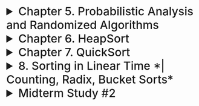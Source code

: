 
<details>
  <summary style="font-size: 30px; font-weight: 500; cursor: pointer;">Chapter 5. Probabilistic Analysis and Randomized Algorithms</summary>

**Parking Problem**:

37% Rule, 1 / Euler's Number = ~0.3697, which is the "Optimal Stopping" point for an Algorithm where you don't know the next entry, but you're trying to Optimize your chances of picking the "Best" *(Highest Ranking)* Thing. In the case of the Hiring Problem, it's the highest ranking candidate for employement.

![DSA C61](../static/DSA_5_1.png)

**BIAS**
For the Hiring Problem, <br><br/>
If we consider the sequence in which candidates arrive for the interview, a **"BIASED"** sequence would be one in which the likelihood of encountering a better candidate is not equal at each step of the interview process. In other words, if some candidates have a higher chance of showing up earlier or later in the interview process, then the sequence would be biased.

However, the hiring problem assumes a uniform random permutation of applicants, which means that each candidate is equally likely to be interviewed at any point in the process. This implies that there is no bias in the order of interviews.

The hiring algorithm itself doesn't involve a biased random process; it's a deterministic procedure that assumes a fair comparison of candidates based on their qualifications. The discussion of **BIASED-RANDOM** is more about understanding the nature of probabilistic processes and how they can be manipulated to achieve desired outcomes, which is a common theme in the study of randomized algorithms and probabilistic analysis.

## **Question(s)**
   ![DSA 51](../static/DSA_5_2.png)
</details>


<details>
  <summary style="font-size: 30px; font-weight: 500; cursor: pointer;">Chapter 6. HeapSort</summary>

# Build Max Heap


![DSA C61](../static/DSA_c61.png)

![DSA C62](../static/DSA_c62.png)

Here we're dividing `A.length/2` As we don't need to check the Leaf Nodes, only the nodes with children, 
As in 1 iteration, for a node **i** in the tree, we can access **Left** and **Right** child in O(1).

Left: `2 * i` | Right: `2 * i + 1`
---

# Pop Max 

![DSA C63](../static/DSA_c63.png)

---

# Max Heapify

![DSA C65](../static/DSA_c65.png)

![DSA C64](../static/DSA_c64.png)



---

# Heap Sort Algorithm
- Using the building blocks

![DSA C66](../static/DSA_c66.png)
![DSA C67](../static/DSA_c67.png)

**Note:**
- Pop Max does the `MaxHeapify()`, so calling PopMax is sufficient, whereas the sudo-code does it directly in the Algo


---

# Time Complexity Analysis

### Max Heapify

Worst Case Scenario: Root is violating with Max-Heap Property *(Needs to access left side)*

![DSA HS](../static/DSA_hs_rt.png)

**a** : 1 , **b** : 3/2 , **F(n)** : O(1)

In a B-Tree (Max/Min Heap Tree) with **n** elements:

*Nodes above last layer N#*: n/2
*Leaf Nodes N#*: n/2

*T(n) = T(2n/3) + C*

n^log base (3/2) 1 ~= n^1

**Therefore, Heapsort Complexity** T(n) = n * lg(n)

It takes time *O(n lg n)*, since the call to *BUILD-MAX-HEAP* takes time **O(n)**
and each of the **n-1** calls to *MAX-HEAPIFY* takes time **O(lg n)**.


![DSA HS](../static/DSA_hs_rt2.png)

Usually we're only checking quadrant **I** & **II**, and section **IV** is usually empty as we start filling in Leaf-Nodes from the left, so in general it's *2/3*, sometimes *2/4* tho
---

### Priority Queue
- Application of Max Heap 
- Actually `Heapsort` is **SLOWER** than `Quicksort`, so it isn't used...

Max Heap has more applications tho...

- Used in Heuristics *(Priority of Best-First Strategy)*, Discrete Event Simulations
- Shortest Path Algorithms *(What is the current best path, at iteration)*

#### Insert:
  - Insert a new Task, with a Priority
  - **Boss** gives me a Low Priority Task, **Boss #2** gives me a High Priority Task

##### Extract Max:
  - Extracts Max, Ruins the Priority Queue, so we gotta `MaxHeapify` again

##### Increase Key
  - Increase value *(priority)* of a Node, so you need to `MaxHeapify` again aswell



---


</details>


<details>
  <summary style="font-size: 30px; font-weight: 500; cursor: pointer;">Chapter 7. QuickSort</summary>

  ## Abdul Bari Video Notes & Quicksort Steps
  ![DSA 7](../static/DSA_7_1.png)

  # Book Notes:

  General notes:
  ![DSA 7](../static/DSA_7_2.png)

  ## Loop Invariant:
  ![DSA 7](../static/DSA_7_3.png)
  ![dsa 77](../static/DSA_7_LI.png)

  ## Scenarios:
  ![DSA 7](../static/DSA_7_4.png)

  **QuickSorts WORST CASE**: 1 Parition has `n-1` Elements in it, and the other has `0` Elements in it. *(last parition is the Pivot Set, of 1 element)*

  ![DSA Case Scenarios](../static/DSA_7_5.png)

  **NOTE**: Average case is very close to best case, that's why QuickSort is known as quite "Practical" as the Worst Case is very rare, and the Average Case usually falls near the best case.

  ## **Recursion Tree Analysis**
  ![DSA RTA](../static/DSA_7_6.png)
  ![DSA RTA2](../static/DSA_7_7.png)
   ![DSA RTA2](../static/DSA_7_8.png)
![DSA RTA2](../static/DSA_7_wc.png)

   ## Randomized QuickSort
   ![DSA RTA3](../static/DSA_7_9.png)
  - Random Pivot is Picked

   ![DSA RTA3](../static/DSA_7_10.png)

  ---
   ## QuickSort Pseudo-Code:
  ![DSA HS](../static/DSA_6_tb.png)

</details>

<details>
  <summary style="font-size: 30px; font-weight: 500; cursor: pointer;">8. Sorting in Linear Time *| Counting, Radix, Bucket Sorts*</summary>

  ## Counting Sort
   ![DSA RTA2](../static/DSA_8_1.png)
  
  ## Radix Sort & Bucket Sort
   ![DSA RTA3](../static/DSA_8_2.png)
  
  ## Analysis:
   ![DSA RTA3](../static/DSA_8_3.png)

  ## bucket vs. radix

  **common ground** <br>
  Bucket Sort and Radix Sort are both non-comparison based sorting algorithms, which means they can achieve a better time complexity than comparison-based algorithms (like quicksort or mergesort) under certain conditions. However, their performance heavily depends on the specific characteristics of the data and the implementation details.

  #### Bucket Sort Advantages
  - Fast for data that is uniformly distributed across the range.
  - Can be more efficient than Radix Sort when the dataset is large and the key values are very spread out. *(Ignores some ranges for example)*
  - The size and number of buckets can be dynamically determined to fit the data distribution.
  - **Best Case:** O(n + k) (when elements are distributed uniformly across buckets) >> this is also avg. case


  #### Bucket Disadvantages
  - Performance depends on a uniform distribution of data.
  - Overhead of using additional space for buckets.
  - Needs an additional sorting algorithm for sorting individual buckets, unless the elements fall into buckets in a sorted manner. *(Space complex)*

  - **Worst Case:** O(n^2) (when all elements are distributed into a single bucket)

---

#### Radix Sort Advantages
- Very fast for fixed-length integer sorting.
- Not influenced by the distribution of the key values.
- Consistent performance since it depends on the number of digits in the longest number. *(Best and Worst case is O(n) )*

#### Radix Sort Disadvantages
- Less flexible, as it's primarily suited for integers or strings of the same length.
- Can have large constants hidden in the time complexity due to the use of counting sort or other stable sorts.
- The need for stable intermediate sorting can create overhead.


The choice between Bucket Sort and Radix Sort should be made based on the known characteristics of the data to be sorted. If the distribution of the data can be leveraged, Bucket Sort may offer superior performance; otherwise, Radix Sort provides consistent performance regardless of data distribution.


---

#  **More on Stability**:

Example array [1, 5, 2, 5], a stable sort would ensure that the first '5' in the input array remains the first '5' in the sorted array. After sorting, a stable algorithm would give you [1, 2, 5, 5] where the position of the two '5's relative to each other hasn't changed.

Stability matters when each element in the array contains more than just the key. Suppose each '5' is actually a complex object or a record that has several other fields.

**Consider:**

```json
[ { "name": "Alice", "grade": "B" },  { "name": "Bob", "grade": "A" },  { "name": "Charlie", "grade": "B" } ]
```

If we sort this array by the grade field using a **stable** sort, then after sorting by grade in ascending order, we will have:

```json
[ { "name": "Bob", "grade": "A" },  { "name": "Alice", "grade": "B" },  { "name": "Charlie", "grade": "B" } ]
```
^ Sorted by Highest Grade

<br>
Notice that Alice and Charlie both have a grade of 'B', and in the sorted array, Alice comes before Charlie because she was listed first in the original array.

*If this was an un-stable, Charlie might have been listed before Alice, even tho in the OG, Alice can first*

**Why Stability Might Matter:**

**Maintaining original sequence:** In many cases, the original sequence of records is meaningful. For example, if records are timestamped, using a stable sort ensures that records with the same key value *(but different timestamps)* remain in the order they occurred *(sorted by timestamp already)*.

**Subsequent sorting steps:** Stability is also important when performing multiple rounds of sorting, known as "sort by multiple keys". Suppose you first sort by grade, and then you sort by name within each grade. A stable sort guarantees that the sorting by name does not disturb the relative order of records that have the same name but different grades.

**Data integrity:** When elements are otherwise indistinguishable by their key (like the two '5's), you may not care about stability. However, if there is additional context or data associated with those keys, stability ensures that the data's integrity is maintained through the sorting process.


good video for this chapter: [CLICK](https://youtu.be/pJ1IQD5rv4o)
</details>

<details>
  <summary style="font-size: 30px; font-weight: 500; cursor: pointer;">Midterm Study #2</summary>

  ## Q1.
   ![DSA RTA2](../static/DSA_M2_1.png)

   **Extracted info**
   A.) Avg case: Theta(N) , Worst case: Theta(N^2)
  - Smaller hidden constants, and easier implementation

   B.) Avg case & Worst case is Theta(N * lg n)
  - Larger constants, More complex implementation

  **A** & **B** Solve the same problem P.

  **The inputs are fairly small.**
  - Algorithm A would be the better choice. Since the inputs are small, the quadratic worst-case time complexity of A is less of a concern. Moreover, the smaller constants hidden by the Θ-notation and the ease of implementation make A more suitable for this scenario.
  - TL:DR, if A does end up with Quadric time, it's fine because of small input, I'd rather reduce the hidden constants cost!

  **For large and uniformly chosen inputs, processing in bulk:** 
  - Algorithm B should be preferred because its average-case and worst-case running times are both Θ(n lg n), which is better than A’s quadratic worst-case running time. When processing a large number of inputs, the lower worst-case time complexity of B will likely lead to better overall performance, despite the larger hidden constants.

  **For large inputs skewed towards A’s worst case:** 
  - Ofcourse, Algorithm B is the better option. Given that the inputs are heavily skewed towards A’s worst-case scenario, the Θ(n^2) running time of A would become a significant problem. B’s consistent Θ(n lg n) performance, in both average and worst cases, would result in a more predictable and generally lower total processing time.

  **For moderate-sized inputs, processed one at a time in real-time:**
  - Algorithm A could be more desirable due to its linear average-case time complexity and the fact that it is easier to implement, which might be important in an interactive tool that is being used to explore data. Since we care about the response time on each individual input, A’s faster average-case, given the smaller constants, would likely provide a more responsive experience for the user.

</details>